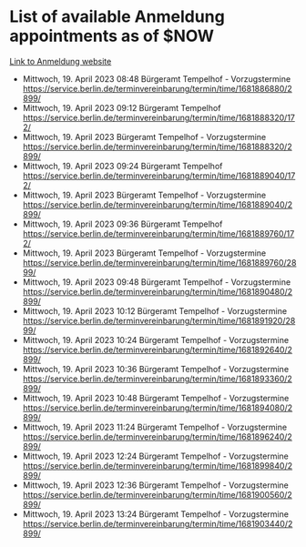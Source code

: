 # List of available Anmeldung appointments as of $NOW
[Link to Anmeldung website](https://service.berlin.de/terminvereinbarung/termin/tag.php?termin=1&anliegen[]=120686&dienstleisterlist=122210,122217,327316,122219,327312,122227,327314,122231,327346,122243,327348,122254,122252,329742,122260,329745,122262,329748,122271,327278,122273,327274,122277,327276,330436,122280,327294,122282,327290,122284,327292,122291,327270,122285,327266,122286,327264,122296,327268,150230,329760,122297,327286,122294,327284,122312,329763,122314,329775,122304,327330,122311,327334,122309,327332,317869,122281,327352,122279,329772,122283,122276,327324,122274,327326,122267,329766,122246,327318,122251,327320,122257,327322,122208,327298,122226,327300&herkunft=http%3A%2F%2Fservice.berlin.de%2Fdienstleistung%2F120686%2F)
- Mittwoch, 19. April 2023 08:48 Bürgeramt Tempelhof - Vorzugstermine https://service.berlin.de/terminvereinbarung/termin/time/1681886880/2899/
- Mittwoch, 19. April 2023 09:12 Bürgeramt Tempelhof https://service.berlin.de/terminvereinbarung/termin/time/1681888320/172/
- Mittwoch, 19. April 2023  Bürgeramt Tempelhof - Vorzugstermine https://service.berlin.de/terminvereinbarung/termin/time/1681888320/2899/
- Mittwoch, 19. April 2023 09:24 Bürgeramt Tempelhof https://service.berlin.de/terminvereinbarung/termin/time/1681889040/172/
- Mittwoch, 19. April 2023  Bürgeramt Tempelhof - Vorzugstermine https://service.berlin.de/terminvereinbarung/termin/time/1681889040/2899/
- Mittwoch, 19. April 2023 09:36 Bürgeramt Tempelhof https://service.berlin.de/terminvereinbarung/termin/time/1681889760/172/
- Mittwoch, 19. April 2023  Bürgeramt Tempelhof - Vorzugstermine https://service.berlin.de/terminvereinbarung/termin/time/1681889760/2899/
- Mittwoch, 19. April 2023 09:48 Bürgeramt Tempelhof - Vorzugstermine https://service.berlin.de/terminvereinbarung/termin/time/1681890480/2899/
- Mittwoch, 19. April 2023 10:12 Bürgeramt Tempelhof - Vorzugstermine https://service.berlin.de/terminvereinbarung/termin/time/1681891920/2899/
- Mittwoch, 19. April 2023 10:24 Bürgeramt Tempelhof - Vorzugstermine https://service.berlin.de/terminvereinbarung/termin/time/1681892640/2899/
- Mittwoch, 19. April 2023 10:36 Bürgeramt Tempelhof - Vorzugstermine https://service.berlin.de/terminvereinbarung/termin/time/1681893360/2899/
- Mittwoch, 19. April 2023 10:48 Bürgeramt Tempelhof - Vorzugstermine https://service.berlin.de/terminvereinbarung/termin/time/1681894080/2899/
- Mittwoch, 19. April 2023 11:24 Bürgeramt Tempelhof - Vorzugstermine https://service.berlin.de/terminvereinbarung/termin/time/1681896240/2899/
- Mittwoch, 19. April 2023 12:24 Bürgeramt Tempelhof - Vorzugstermine https://service.berlin.de/terminvereinbarung/termin/time/1681899840/2899/
- Mittwoch, 19. April 2023 12:36 Bürgeramt Tempelhof - Vorzugstermine https://service.berlin.de/terminvereinbarung/termin/time/1681900560/2899/
- Mittwoch, 19. April 2023 13:24 Bürgeramt Tempelhof - Vorzugstermine https://service.berlin.de/terminvereinbarung/termin/time/1681903440/2899/
